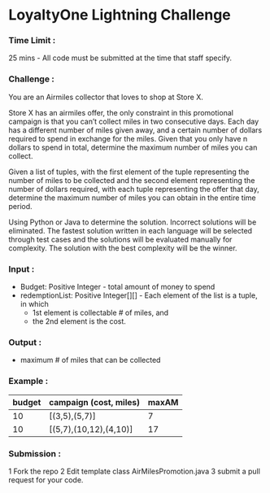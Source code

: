 # LoyaltyOne Lightning Challenge

### Time Limit : 
25 mins - All code must be submitted at the time that staff specify.

### Challenge :
You are an Airmiles collector that loves to shop at Store X.

Store X has an airmiles offer, the only constraint in this promotional campaign is that you can’t collect miles in two consecutive days.  Each day has a different number of miles given away, and a certain number of dollars required to spend in exchange for the miles. Given that you only have n dollars to spend in total, determine the maximum number of miles you can collect.  

Given a list of tuples, with the first element of the tuple representing the number of miles to be collected and the second element representing the number of dollars required, with each tuple representing the offer that day, determine the maximum number of miles you can obtain in the entire time period. 

Using Python or Java to determine the solution. Incorrect solutions will be eliminated. The fastest solution written in each language will be selected through test cases and the solutions will be evaluated manually for complexity. The solution with the best complexity will be the winner.


### Input : 
- Budget: Positive Integer - total amount of money to spend
- redemptionList: Positive Integer[][]  - Each element of the list is a tuple, in which
    -   1st element is collectable # of miles, and
    -   the 2nd element is the cost.

### Output :
- maximum # of miles that can be collected

### Example :
|budget|campaign (cost, miles)|maxAM|
|---|---|---|
|10|[(3,5),(5,7)]|7|
|10|[(5,7),(10,12),(4,10)]|17|

### Submission :
1 Fork the repo
2 Edit template class AirMilesPromotion.java
3 submit a pull request for your code.

